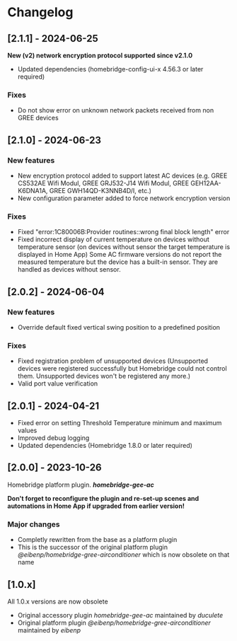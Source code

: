 # Changelog

## [2.1.1] - 2024-06-25

**New (v2) network encryption protocol supported since v2.1.0**

- Updated dependencies (homebridge-config-ui-x 4.56.3 or later required)

### Fixes

- Do not show error on unknown network packets received from non GREE devices

## [2.1.0] - 2024-06-23

### New features

- New encryption protocol added to support latest AC devices (e.g. GREE CS532AE Wifi Modul, GREE GRJ532-J14 Wifi Modul, GREE GEH12AA-K6DNA1A, GREE GWH14QD-K3NNB4D/I, etc.)
- New configuration parameter added to force network encryption version

### Fixes

- Fixed "error:1C80006B:Provider routines::wrong final block length" error
- Fixed incorrect display of current temperature on devices without temperature sensor (on devices without sensor the target temperature is displayed in Home App)
  Some AC firmware versions do not report the measured temperature but the device has a built-in sensor. They are handled as devices without sensor.

## [2.0.2] - 2024-06-04

### New features

- Override default fixed vertical swing position to a predefined position

### Fixes

- Fixed registration problem of unsupported devices (Unsupported devices were registered successfully
  but Homebridge could not control them. Unsupported devices won't be registered any more.)
- Valid port value verification

## [2.0.1] - 2024-04-21

- Fixed error on setting Threshold Temperature minimum and maximum values
- Improved debug logging
- Updated dependencies (Homebridge 1.8.0 or later required)

## [2.0.0] - 2023-10-26

Homebridge platform plugin. **_homebridge-gee-ac_**

**Don't forget to reconfigure the plugin and re-set-up scenes and automations in Home App if upgraded from earlier version!**

### Major changes

- Completly rewritten from the base as a platform plugin
- This is the successor of the original platform plugin _@eibenp/homebridge-gree-airconditioner_ which is now obsolete on that name

## [1.0.x]

All 1.0.x versions are now obsolete

- Original accessory plugin _homebridge-gee-ac_ maintained by _duculete_
- Original platform plugin _@eibenp/homebridge-gree-airconditioner_ maintained by _eibenp_
